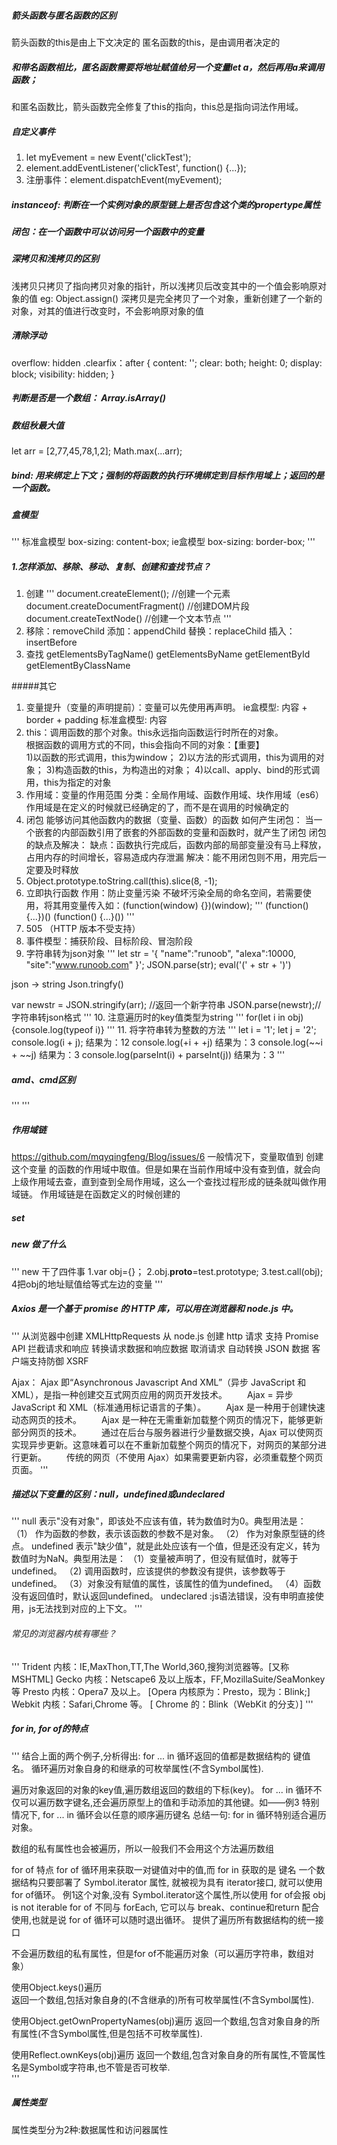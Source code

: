 ##### 箭头函数与匿名函数的区别
箭头函数的this是由上下文决定的
匿名函数的this，是由调用者决定的

##### 和带名函数相比，匿名函数需要将地址赋值给另一个变量let a，然后再用a来调用函数；
和匿名函数比，箭头函数完全修复了this的指向，this总是指向词法作用域。

##### 自定义事件
1. let myEvement = new Event('clickTest');
2. element.addEventListener('clickTest', function() {...});
3. 注册事件：element.dispatchEvent(myEvement);

##### instanceof: 判断在一个实例对象的原型链上是否包含这个类的propertype属性
##### 闭包：在一个函数中可以访问另一个函数中的变量
##### 深拷贝和浅拷贝的区别
浅拷贝只拷贝了指向拷贝对象的指针，所以浅拷贝后改变其中的一个值会影响原对象的值  eg: Object.assign()
深拷贝是完全拷贝了一个对象，重新创建了一个新的对象，对其的值进行改变时，不会影响原对象的值
##### 清除浮动
overflow: hidden
.clearfix：after {
    content: '';
    clear: both;
    height: 0;
    display: block;
    visibility: hidden;
}
##### 判断是否是一个数组： Array.isArray()
##### 数组秋最大值
let arr = [2,77,45,78,1,2];
Math.max(...arr);

##### bind: 用来绑定上下文；强制的将函数的执行环境绑定到目标作用域上；返回的是一个函数。

##### 盒模型
'''
标准盒模型
box-sizing: content-box;
ie盒模型
box-sizing: border-box;
'''

##### 1.怎样添加、移除、移动、复制、创建和查找节点？
1. 创建
'''
document.createElement();   //创建一个元素
document.createDocumentFragment()   //创建DOM片段
document.createTextNode()  //创建一个文本节点
'''
2. 移除：removeChild  添加：appendChild  替换：replaceChild  插入：insertBefore
3. 查找
getElementsByTagName()  getElementsByName  getElementById   getElementByClassName

#####其它
1. 变量提升（变量的声明提前）：变量可以先使用再声明。
ie盒模型: 内容 + border + padding
标准盒模型: 内容
2. this：调用函数的那个对象。this永远指向函数运行时所在的对象。  
根据函数的调用方式的不同，this会指向不同的对象：【重要】  
1)以函数的形式调用，this为window；
2)以方法的形式调用，this为调用的对象；
3)构造函数的this，为构造出的对象；
4)以call、apply、bind的形式调用，this为指定的对象
3. 作用域：变量的作用范围
分类：全局作用域、函数作用域、块作用域（es6）
作用域是在定义的时候就已经确定的了，而不是在调用的时候确定的
4. 闭包
能够访问其他函数内的数据（变量、函数）的函数
如何产生闭包：
当一个嵌套的内部函数引用了嵌套的外部函数的变量和函数时，就产生了闭包
闭包的缺点及解决：
缺点：函数执行完成后，函数内部的局部变量没有马上释放，占用内存的时间增长，容易造成内存泄漏
解决：能不用闭包则不用，用完后一定要及时释放
5. Object.prototype.toString.call(this).slice(8, -1);
6. 立即执行函数
作用：防止变量污染
不破坏污染全局的命名空间，若需要使用，将其用变量传入如：(function(window) {})(window);
'''
(function() {...})()
(function() {...}())
'''
7. 505 （HTTP 版本不受支持）
8. 事件模型：捕获阶段、目标阶段、冒泡阶段
9. 字符串转为json对象
'''
let str = '{ "name":"runoob", "alexa":10000, "site":"www.runoob.com" }';
JSON.parse(str);
eval('(' + str + ')')

json -> string
Json.tringfy()

var newstr = JSON.stringify(arr); //返回一个新字符串
JSON.parse(newstr);//字符串转json格式
'''
10. 注意遍历时的key值类型为string
'''
for(let i in obj) {console.log(typeof i)}
'''
11. 将字符串转为整数的方法
'''
let i = '1';
let j = '2';
console.log(i + j);    结果为：12
console.log(+i + +j)   结果为：3
console.log(~~i + ~~j)   结果为：3
console.log(parseInt(i) + parseInt(j))   结果为：3
'''

##### amd、cmd区别
'''
'''

##### 作用域链
https://github.com/mqyqingfeng/Blog/issues/6
一般情况下，变量取值到 创建 这个变量 的函数的作用域中取值。但是如果在当前作用域中没有查到值，就会向上级作用域去查，直到查到全局作用域，这么一个查找过程形成的链条就叫做作用域链。
作用域链是在函数定义的时候创建的
##### set

##### new 做了什么
'''
new 干了四件事
1.var obj={}；
2.obj.__proto__=test.prototype;
3.test.call(obj); 
4把obj的地址赋值给等式左边的变量
'''

##### Axios 是一个基于 promise 的 HTTP 库，可以用在浏览器和 node.js 中。
'''
从浏览器中创建 XMLHttpRequests
从 node.js 创建 http 请求
支持 Promise API
拦截请求和响应
转换请求数据和响应数据
取消请求
自动转换 JSON 数据
客户端支持防御 XSRF

Ajax：
Ajax 即“Asynchronous Javascript And XML”（异步 JavaScript 和 XML），是指一种创建交互式网页应用的网页开发技术。
　　Ajax = 异步 JavaScript 和 XML（标准通用标记语言的子集）。
　　Ajax 是一种用于创建快速动态网页的技术。
　　Ajax 是一种在无需重新加载整个网页的情况下，能够更新部分网页的技术。
　　通过在后台与服务器进行少量数据交换，Ajax 可以使网页实现异步更新。这意味着可以在不重新加载整个网页的情况下，对网页的某部分进行更新。
　　传统的网页（不使用 Ajax）如果需要更新内容，必须重载整个网页页面。
'''

##### 描述以下变量的区别：null，undefined或undeclared
'''
null 表示"没有对象"，即该处不应该有值，转为数值时为0。典型用法是：
（1） 作为函数的参数，表示该函数的参数不是对象。
（2） 作为对象原型链的终点。
undefined 表示"缺少值"，就是此处应该有一个值，但是还没有定义，转为数值时为NaN。典型用法是：
（1）变量被声明了，但没有赋值时，就等于undefined。
（2) 调用函数时，应该提供的参数没有提供，该参数等于undefined。
（3）对象没有赋值的属性，该属性的值为undefined。
（4）函数没有返回值时，默认返回undefined。
undeclared :js语法错误，没有申明直接使用，js无法找到对应的上下文。
'''

###### 常见的浏览器内核有哪些？
'''
Trident 内核：IE,MaxThon,TT,The World,360,搜狗浏览器等。[又称 MSHTML]
Gecko 内核：Netscape6 及以上版本，FF,MozillaSuite/SeaMonkey 等
Presto 内核：Opera7 及以上。 [Opera 内核原为：Presto，现为：Blink;]
Webkit 内核：Safari,Chrome 等。 [ Chrome 的：Blink（WebKit 的分支）]
'''

##### for in, for of的特点
'''
结合上面的两个例子,分析得出:
for ... in 循环返回的值都是数据结构的 键值名。
循环遍历对象自身的和继承的可枚举属性(不含Symbol属性).

遍历对象返回的对象的key值,遍历数组返回的数组的下标(key)。
for ... in 循环不仅可以遍历数字键名,还会遍历原型上的值和手动添加的其他键。如——例3
特别情况下, for ... in 循环会以任意的顺序遍历键名
总结一句: for in 循环特别适合遍历对象。

数组的私有属性也会被遍历，所以一般我们不会用这个方法遍历数组

for of 特点
for of 循环用来获取一对键值对中的值,而 for in 获取的是 键名
一个数据结构只要部署了 Symbol.iterator 属性, 就被视为具有 iterator接口, 就可以使用 for of循环。
例1这个对象,没有 Symbol.iterator这个属性,所以使用 for of会报 obj is not iterable
for of 不同与 forEach, 它可以与 break、continue和return 配合使用,也就是说 for of 循环可以随时退出循环。
提供了遍历所有数据结构的统一接口

不会遍历数组的私有属性，但是for of不能遍历对象（可以遍历字符串，数组对象）


使用Object.keys()遍历  
返回一个数组,包括对象自身的(不含继承的)所有可枚举属性(不含Symbol属性).

使用Object.getOwnPropertyNames(obj)遍历
返回一个数组,包含对象自身的所有属性(不含Symbol属性,但是包括不可枚举属性).

使用Reflect.ownKeys(obj)遍历
返回一个数组,包含对象自身的所有属性,不管属性名是Symbol或字符串,也不管是否可枚举.  
'''

##### 属性类型
属性类型分为2种:数据属性和访问器属性